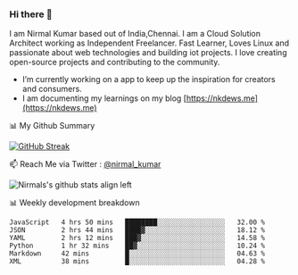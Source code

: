 ### Hi there 👋

 I am Nirmal Kumar based out of India,Chennai. I am a Cloud Solution Architect working as Independent Freelancer. Fast Learner, Loves Linux and passionate about web technologies and building iot projects. I love creating open-source projects and contributing to the community.

- I’m currently working on a app to keep up the inspiration for creators and consumers.
- I am documenting my learnings on my blog [https://nkdews.me](https://nkdews.me)


📊 My Github Summary

[![GitHub Streak](https://github-readme-streak-stats.herokuapp.com?user=nk-gears&theme=dark&hide_border=true&date_format=M%20j%5B%2C%20Y%5D)](https://git.io/streak-stats)


📫 Reach Me via  Twitter : [@nirmal_kumar](https://twitter.com/nirmal_kumar)

![Nirmals's github stats align left](https://github-readme-stats.vercel.app/api?username=nk-gears&show_icons=true)


📊 Weekly development breakdown

<!--START_SECTION:waka-->

```text
JavaScript   4 hrs 50 mins   ████████░░░░░░░░░░░░░░░░░   32.00 %
JSON         2 hrs 44 mins   ████▓░░░░░░░░░░░░░░░░░░░░   18.12 %
YAML         2 hrs 12 mins   ███▓░░░░░░░░░░░░░░░░░░░░░   14.58 %
Python       1 hr 32 mins    ██▓░░░░░░░░░░░░░░░░░░░░░░   10.24 %
Markdown     42 mins         █░░░░░░░░░░░░░░░░░░░░░░░░   04.63 %
XML          38 mins         █░░░░░░░░░░░░░░░░░░░░░░░░   04.28 %
```

<!--END_SECTION:waka-->


